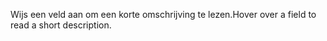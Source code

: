 <span data-ttu-id="b20dc-101">Wijs een veld aan om een korte omschrijving te lezen.</span><span class="sxs-lookup"><span data-stu-id="b20dc-101">Hover over a field to read a short description.</span></span>
